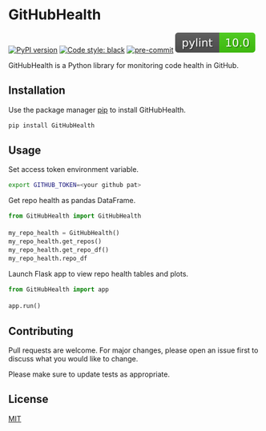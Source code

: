 # GitHubHealth

[![PyPI version](https://badge.fury.io/py/GitHubHealth.svg)](https://badge.fury.io/py/GitHubHealth)
[![Code style: black](https://img.shields.io/badge/code%20style-black-000000.svg)](https://github.com/psf/black)
[![pre-commit](https://img.shields.io/badge/pre--commit-enabled-brightgreen?logo=pre-commit&logoColor=white)](https://github.com/pre-commit/pre-commit)
[![pylint](https://github.com/ckear1989/github/blob/dev/data/pylint.svg)](https://github.com/jongracecox/anybadge)

GitHubHealth is a Python library for monitoring code health in GitHub.

## Installation

Use the package manager [pip](https://pip.pypa.io/en/stable/) to install GitHubHealth.

```bash
pip install GitHubHealth
```

## Usage
Set access token environment variable.
```bash
export GITHUB_TOKEN=<your github pat>
```


Get repo health as pandas DataFrame.
```python
from GitHubHealth import GitHubHealth

my_repo_health = GitHubHealth()
my_repo_health.get_repos()
my_repo_health.get_repo_df()
my_repo_health.repo_df
```

Launch Flask app to view repo health tables and plots.
```python
from GitHubHealth import app

app.run()
```

## Contributing
Pull requests are welcome. For major changes, please open an issue first to discuss what you would like to change.

Please make sure to update tests as appropriate.

## License
[MIT](https://choosealicense.com/licenses/mit/)
